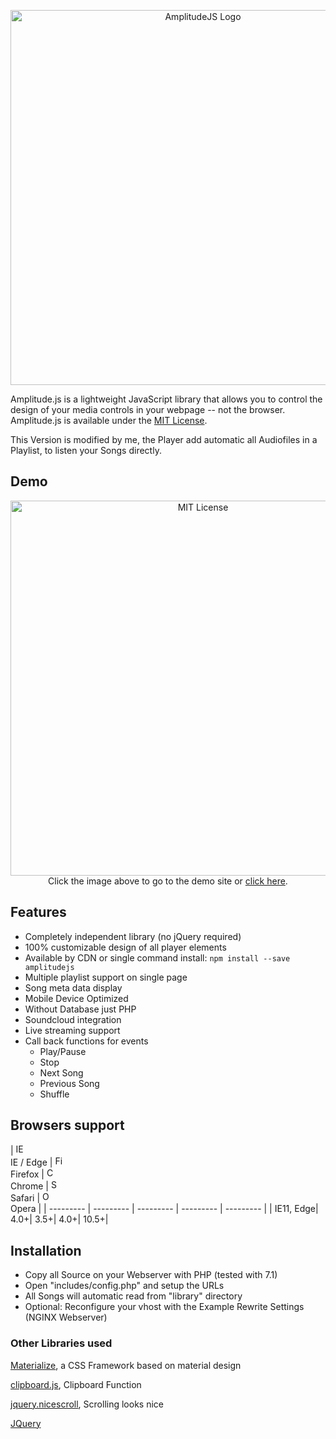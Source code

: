 <p align="center">
	<a href="https://521dimensions.com/open-source/amplitudejs" target="_blank">
		<img src="https://521dimensions.com/img/open-source/amplitudejs/AmplitudeLogo-WithSlogan.svg" width="600" alt="AmplitudeJS Logo">
	</a>
</p>

Amplitude.js is a lightweight JavaScript library that allows you to control the design of your media controls in your webpage -- not the browser. Amplitude.js is available under the [MIT License](https://raw.githubusercontent.com/521dimensions/amplitudejs/master/LICENSE).

This Version is modified by me, the Player add automatic all Audiofiles in a Playlist, to listen your Songs directly.

## Demo
<p align="center">
	<a href="https://521dimensions.com/open-source/amplitudejs" target="_blank">
		<img src="https://521dimensions.com/img/open-source/amplitudejs/AmplitudeDemo.jpg" alt="MIT License" width="600">
	</a><br />
	Click the image above to go to the demo site or <a href="https://3dns.eu/music/" target="_blank">click here</a>.
</p>

## Features
* Completely independent library (no jQuery required)
* 100% customizable design of all player elements
* Available by CDN or single command install: `npm install --save amplitudejs`
* Multiple playlist support on single page
* Song meta data display
* Mobile Device Optimized
* Without Database just PHP
* Soundcloud integration
* Live streaming support
* Call back functions for events
	* Play/Pause
	* Stop
	* Next Song
	* Previous Song
	* Shuffle

## Browsers support

| <img src="https://raw.githubusercontent.com/godban/browsers-support-badges/master/src/images/edge.png" alt="IE / Edge" width="16px" height="16px" /></br>IE / Edge | <img src="https://raw.githubusercontent.com/godban/browsers-support-badges/master/src/images/firefox.png" alt="Firefox" width="16px" height="16px" /></br>Firefox | <img src="https://raw.githubusercontent.com/godban/browsers-support-badges/master/src/images/chrome.png" alt="Chrome" width="16px" height="16px" /></br>Chrome |
<img src="https://raw.githubusercontent.com/godban/browsers-support-badges/master/src/images/safari.png" alt="Safari" width="16px" height="16px" /></br>Safari | <img src="https://raw.githubusercontent.com/godban/browsers-support-badges/master/src/images/opera.png" alt="Opera" width="16px" height="16px" /></br>Opera |
| --------- | --------- | --------- | --------- | --------- |
| IE11, Edge| 4.0+| 3.5+| 4.0+| 10.5+|

## Installation
- Copy all Source on your Webserver with PHP (tested with 7.1)
- Open "includes/config.php" and setup the URLs
- All Songs will automatic read from "library" directory 
- Optional: Reconfigure your vhost with the Example Rewrite Settings (NGINX Webserver) 

### Other Libraries used
[Materialize](http://materializecss.com/), a CSS Framework based on material design

[clipboard.js](https://github.com/zenorocha/clipboard.js), Clipboard Function

[jquery.nicescroll](https://github.com/inuyaksa/jquery.nicescroll), Scrolling looks nice

[JQuery](https://jquery.com/)
